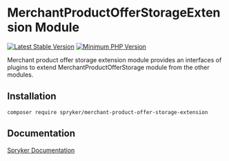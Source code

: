 # MerchantProductOfferStorageExtension Module
[![Latest Stable Version](https://poser.pugx.org/spryker/merchant-product-offer-storage-extension/v/stable.svg)](https://packagist.org/packages/spryker/merchant-product-offer-storage-extension)
[![Minimum PHP Version](https://img.shields.io/badge/php-%3E%3D%207.4-8892BF.svg)](https://php.net/)

Merchant product offer storage extension module provides an interfaces of plugins to extend MerchantProductOfferStorage module from the other modules.

## Installation

```
composer require spryker/merchant-product-offer-storage-extension
```

## Documentation

[Spryker Documentation](https://academy.spryker.com/developing_with_spryker/module_guide/modules.html)

